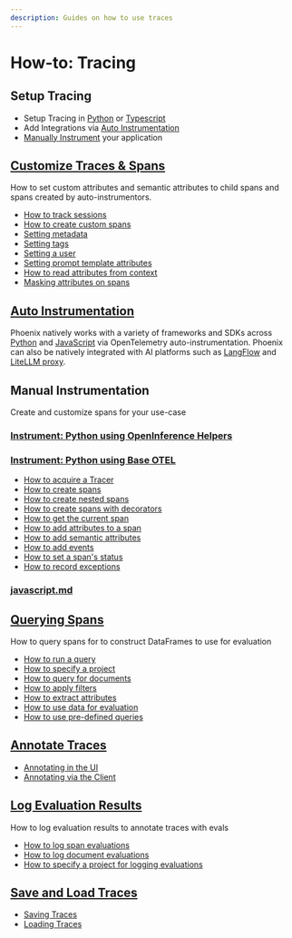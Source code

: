 ```yaml
---
description: Guides on how to use traces
---
```


# How-to: Tracing

## Setup Tracing

* Setup Tracing in [Python](./#instrument-python-using-openinference-helpers) or [Typescript](setup-tracing/javascript.md)
* Add Integrations via [Auto Instrumentation](https://arize.com/docs/phoenix/integrations)
* [Manually Instrument](./#manual-instrumentation) your application

## [Customize Traces & Spans](add-metadata/customize-spans.md)

How to set custom attributes and semantic attributes to child spans and spans created by auto-instrumentors.

* [How to track sessions](setup-tracing/setup-sessions.md)
* [How to create custom spans](setup-tracing/custom-spans.md)
* [Setting metadata](add-metadata/customize-spans.md#using_metadata)
* [Setting tags](add-metadata/customize-spans.md#specifying-tags)
* [Setting a user](add-metadata/customize-spans.md#using_user)
* [Setting prompt template attributes](add-metadata/customize-spans.md#specifying-the-prompt-template)
* [How to read attributes from context](add-metadata/customize-spans.md#using_attributes)
* [Masking attributes on spans](advanced/masking-span-attributes.md)

## [Auto Instrumentation](../integrations-tracing/)

Phoenix natively works with a variety of frameworks and SDKs across [Python](./#python) and [JavaScript](./#javascript) via OpenTelemetry auto-instrumentation. Phoenix can also be natively integrated with AI platforms such as [LangFlow](../integrations-tracing/#platforms) and [LiteLLM proxy](../integrations-tracing/#platforms).

## Manual Instrumentation

Create and customize spans for your use-case

### [Instrument: Python using OpenInference Helpers](setup-tracing/instrument-python.md)

### [Instrument: Python using Base OTEL](./#instrument-python-using-base-otel)

* [How to acquire a Tracer](setup-tracing/custom-spans.md#acquire-tracer)
* [How to create spans](setup-tracing/custom-spans.md#creating-spans)
* [How to create nested spans](setup-tracing/custom-spans.md#creating-nested-spans)
* [How to create spans with decorators](setup-tracing/custom-spans.md#creating-spans-with-decorators)
* [How to get the current span](setup-tracing/custom-spans.md#get-the-current-span)
* [How to add attributes to a span](setup-tracing/custom-spans.md#add-attributes-to-a-span)
* [How to add semantic attributes](setup-tracing/custom-spans.md#add-semantic-attributes)
* [How to add events](setup-tracing/custom-spans.md#adding-events)
* [How to set a span's status](setup-tracing/custom-spans.md#set-span-status)
* [How to record exceptions](setup-tracing/custom-spans.md#record-exceptions-in-spans)

### [javascript.md](setup-tracing/javascript.md "mention")

## [Querying Spans](importing-and-exporting-traces/extract-data-from-spans.md)

How to query spans for to construct DataFrames to use for evaluation

* [How to run a query](importing-and-exporting-traces/extract-data-from-spans.md#how-to-run-a-query)
* [How to specify a project](importing-and-exporting-traces/extract-data-from-spans.md#how-to-specify-a-project)
* [How to query for documents](importing-and-exporting-traces/extract-data-from-spans.md#querying-for-retrieved-documents)
* [How to apply filters](importing-and-exporting-traces/extract-data-from-spans.md#filtering-spans)
* [How to extract attributes](importing-and-exporting-traces/extract-data-from-spans.md#extracting-span-attributes)
* [How to use data for evaluation](importing-and-exporting-traces/extract-data-from-spans.md#how-to-use-data-for-evaluation)
* [How to use pre-defined queries](importing-and-exporting-traces/extract-data-from-spans.md#predefined-queries)

## [Annotate Traces](feedback-and-annotations/)

* [Annotating in the UI](feedback-and-annotations/annotating-in-the-ui.md)
* [Annotating via the Client](feedback-and-annotations/capture-feedback.md)

## [Log Evaluation Results](./#log-evaluation-results)

How to log evaluation results to annotate traces with evals

* [How to log span evaluations](feedback-and-annotations/llm-evaluations.md#span-evaluations)
* [How to log document evaluations](feedback-and-annotations/llm-evaluations.md#document-evaluations)
* [How to specify a project for logging evaluations](feedback-and-annotations/llm-evaluations.md#specifying-a-project-for-the-evaluations)

## [Save and Load Traces](importing-and-exporting-traces/extract-data-from-spans.md)

* [Saving Traces](importing-and-exporting-traces/extract-data-from-spans.md)
* [Loading Traces](importing-and-exporting-traces/importing-existing-traces.md)
